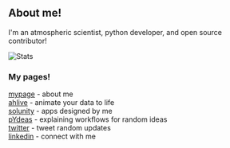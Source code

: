 ## About me!

I'm an atmospheric scientist, python developer, and open source contributor!

![Stats](https://github-readme-stats.vercel.app/api?username=ahuang11&show_icons=true&theme=radical)

### My pages!

[mypage](https://ahuang11.github.io/mypage/) - about me <br />
[ahlive](https://ahlive.readthedocs.io) - animate your data to life <br />
[solunity](https://solunity.herokuapp.com) - apps designed by me <br />
[pYdeas](https://medium.com/@pYdeas) - explaining workflows for random ideas <br />
[twitter](https://twitter.com/IAteAnDrew1) - tweet random updates <br />
[linkedin](https://www.linkedin.com/in/huangandrew12) - connect with me <br />
